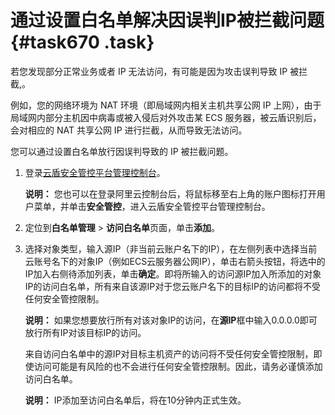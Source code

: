 # 通过设置白名单解决因误判IP被拦截问题 {#task670 .task}

若您发现部分正常业务或者 IP 无法访问，有可能是因为攻击误判导致 IP 被拦截,。

例如，您的网络环境为 NAT 环境（即局域网内相关主机共享公网 IP 上网），由于局域网内部分主机因中病毒或被入侵后对外攻击某 ECS 服务器，被云盾识别后，会对相应的 NAT 共享公网 IP 进行拦截，从而导致无法访问。

您可以通过设置白名单放行因误判导致的 IP 被拦截问题。

1.  登录[云盾安全管控平台管理控制台](https://yundun.console.aliyun.com/?p=sc)。 

    **说明：** 您也可以在登录阿里云控制台后，将鼠标移至右上角的账户图标打开用户菜单，并单击**安全管控**，进入云盾安全管控平台管理控制台。

2.  定位到**白名单管理** \> **访问白名单**页面，单击**添加**。 
3.  选择对象类型，输入源IP（非当前云账户名下的IP），在左侧列表中选择当前云账号名下的对象IP（例如ECS云服务器公网IP），单击右箭头按钮，将选中的IP加入右侧待添加列表，单击**确定**。即将所输入的访问源IP加入所添加的对象IP的访问白名单，所有来自该源IP对于您云账户名下的目标IP的访问都将不受任何安全管控限制。 

    **说明：** 如果您想要放行所有对该对象IP的访问，在**源IP**框中输入0.0.0.0即可放行所有IP对该目标IP的访问。

    来自访问白名单中的源IP对目标主机资产的访问将不受任何安全管控限制，即使访问可能是有风险的也不会进行任何安全管控限制。因此，请务必谨慎添加访问白名单。

    **说明：** IP添加至访问白名单后，将在10分钟内正式生效。


